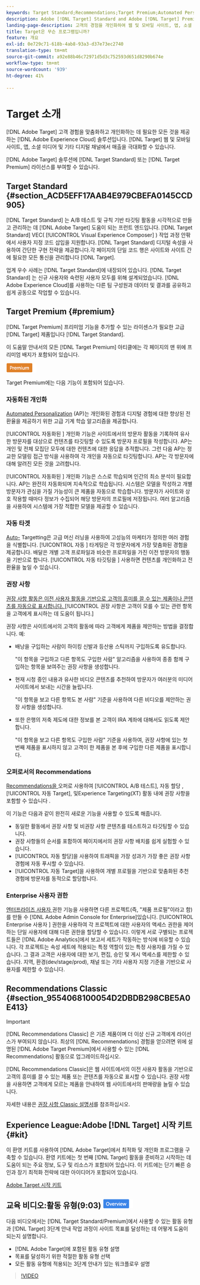 ```yaml
---
keywords: Target Standard;Recommendations;Target Premium;Automated Personalization;자동 대상;자동 대상;자동 대상;사용 권한;adobe target;
description: Adobe [!DNL Target] Standard and Adobe [!DNL Target] Premium. [!DNL Target] Premium의 기본 사항에는 표준 제품에서 사용할 수 없는 고급 기능이 포함되어 있습니다.
landing-page-description: 고객의 경험을 개인화하여 웹 및 모바일 사이트, 앱, 소셜 미디어 및 기타 디지털 채널에서 매출을 극대화할 수 있습니다.
title: Target은 무슨 프로그램입니까?
feature: 개요
exl-id: 0e729c71-618b-4ab8-93a3-d37e73ec2740
translation-type: tm+mt
source-git-commit: a92e88b46c72971d5d3c752593d651d8290b674e
workflow-type: tm+mt
source-wordcount: '939'
ht-degree: 41%

---
```


#  Target 소개

[!DNL Adobe Target] 고객 경험을 맞춤화하고 개인화하는 데 필요한 모든 것을 제공하는  [!DNL Adobe Experience Cloud] 솔루션입니다. [!DNL Target] 웹 및 모바일 사이트, 앱, 소셜 미디어 및 기타 디지털 채널에서 매출을 극대화할 수 있습니다.

[!DNL Adobe Target] 솔루션에 [!DNL Target Standard] 또는 [!DNL Target Premium] 라이선스를 부여할 수 있습니다.

## Target Standard {#section_ACD5EFF17AAB4E979CBEFA0145CCD905}

[!DNL Target Standard] 는 A/B 테스트 및 규칙 기반 타깃팅 활동을 시각적으로 만들고 관리하는 데  [!DNL Adobe Target] 도움이 되는 프런트 엔드입니다. [!DNL Target Standard] VEC( [!UICONTROL Visual Experience Composer] ) 작업 과정 안팎에서 사용자 지정 코드 삽입을 지원합니다. [!DNL Target Standard] 디지털 속성을 사용하여 간단한 구현 전략을 제공합니다.각 페이지의 단일 코드 행은 사이트와 사이트 간에 필요한 모든 통신을 관리합니다 [!DNL Target].

업계 우수 사례는 [!DNL Target Standard]에 내장되어 있습니다. [!DNL Target Standard] 는 신규 사용자와 숙련된 사용자 모두를 위해 설계되었습니다. [!DNL Adobe Experience Cloud]를 사용하는 다른 팀 구성원과 데이터 및 결과를 공유하고 쉽게 공동으로 작업할 수 있습니다.

## Target Premium {#premium}

[!DNL Target Premium] 프리미엄 기능을 추가할 수 있는 라이센스가 필요한 고급  [!DNL Target] 제품입니다 [!DNL Target Standard].

이 도움말 안내서의 모든 [!DNL Target Premium] 아티클에는 각 페이지의 맨 위에 프리미엄 배지가 포함되어 있습니다.

![Premium 배지](/help/assets/premium.png)

Target Premium에는 다음 기능이 포함되어 있습니다.

### 자동화된 개인화

[Automated Personalization](/help/c-activities/t-automated-personalization/automated-personalization.md#task_8AAF837796D74CF893CA2F88BA1491C9) (AP)는 개인화된 경험과 디지털 경험에 대한 향상된 전환율을 제공하기 위한 고급 기계 학습 알고리즘을 제공합니다.

[!UICONTROL 자동화된 ] 개인화 기능은 사이트에서의 방문자 활동을 기록하여 유사한 방문자를 대상으로 컨텐츠를 타깃팅할 수 있도록 방문자 프로필을 작성합니다. AP는 개인 및 전체 모집단 모두에 대한 컨텐츠에 대한 응답을 추적합니다. 그런 다음 AP는 정교한 모델링 접근 방식을 사용하여 각 개인을 자동으로 타깃팅합니다. AP는 각 방문자에 대해 알려진 모든 것을 고려합니다.

[!UICONTROL 자동화된 ] 개인화 기능은 스스로 학습되며 인간의 최소 분석이 필요합니다. AP는 완전히 자동화되며 지속적으로 학습됩니다. 시스템은 모델을 작성하고 개별 방문자가 관심을 가질 가능성이 큰 제품을 자동으로 학습합니다. 방문자가 사이트와 상호 작용할 때마다 정보가 수집되어 해당 방문자의 프로필에 저장됩니다. 여러 알고리즘을 사용하여 시스템에 가장 적합한 모델을 제공할 수 있습니다.

### 자동 타겟

[Auto-](/help/c-activities/auto-target/auto-target-to-optimize.md) Targetting은 고급 머신 러닝을 사용하여 고성능의 마케터가 정의한 여러 경험을 식별합니다. [!UICONTROL 자동 ] 타게팅은 각 방문자에게 가장 맞춤화된 경험을 제공합니다. 배달은 개별 고객 프로파일과 비슷한 프로파일을 가진 이전 방문자의 행동을 기반으로 합니다. [!UICONTROL 자동 타깃팅을 ] 사용하면 컨텐츠를 개인화하고 전환율을 높일 수 있습니다.

### 권장 사항

[권장 사항 활동은 이전 사용자 활동을 기반으로 고객의 흥미를 끌 수 있는 제품이나 콘텐츠를 자동으로 표시합니다. ](/help/c-recommendations/recommendations.md#concept_7556C8A4543942F2A77B13A29339C0C0) [!UICONTROL 권장 사항은 고객이 모를 수 있는 관련 항목을 고객에게 표시하는 데 도움이 됩니다.]

권장 사항은 사이트에서의 고객의 활동에 따라 고객에게 제품을 제안하는 방법을 결정합니다. 예:

* 배낭을 구입하는 사람이 하이킹 신발과 등산용 스틱까지 구입하도록 유도합니다.

   &quot;이 항목을 구입하고 다른 항목도 구입한 사람&quot; 알고리즘을 사용하여 종종 함께 구입하는 항목을 보여주는 권장 사항을 생성합니다.

* 현재 시청 중인 내용과 유사한 비디오 콘텐츠를 추천하여 방문자가 여러분의 미디어 사이트에서 보내는 시간을 늘립니다.

   &quot;이 항목을 보고 다른 항목도 본 사람&quot; 기준을 사용하여 다른 비디오를 제안하는 권장 사항을 생성합니다.

* 또한 은행의 저축 제도에 대한 정보를 본 고객이 IRA 계좌에 대해서도 읽도록 제안합니다.

   &quot;이 항목을 보고 다른 항목도 구입한 사람&quot; 기준을 사용하여, 권장 사항에 있는 첫 번째 제품을 표시하지 않고 고객이 한 제품을 본 후에 구입한 다른 제품을 표시합니다.

### 오퍼로서의 Recommendations

[Recommendations을 ](/help/c-recommendations/recommendations-as-an-offer.md) 오퍼로 사용하여  [!UICONTROL A/B 테스트], 자동 할당 ,  [!UICONTROL 자동 Target], 및Experience Targeting(XT) 활동 내에 권장 사항을 포함할 수 있습니다  .

이 기능은 다음과 같이 완전히 새로운 기능을 사용할 수 있도록 해줍니다.

* 동일한 활동에서 권장 사항 및 비권장 사항 콘텐츠를 테스트하고 타깃팅할 수 있습니다.
* 권장 사항들의 순서를 포함하여 페이지에서의 권장 사항 배치를 쉽게 실험할 수 있습니다.
* [!UICONTROL 자동 할당]을 사용하여 트래픽을 가장 성과가 가장 좋은 권장 사항 경험에 자동 푸시할 수 있습니다.
* [!UICONTROL 자동 Target]을 사용하여 개별 프로필을 기반으로 맞춤화된 추천 경험에 방문자를 동적으로 할당합니다.

### Enterprise 사용자 권한

[엔터프라이즈 사용자 ](/help/administrating-target/c-user-management/property-channel/property-channel.md#concept_E396B16FA2024ADBA27BC056138F9838) 권한 기능을 사용하면 다른 프로젝트(즉, &quot;제품 프로필&quot;이라고 함)를 만들 수  [!DNL Adobe Admin Console for Enterprise]있습니다. [!UICONTROL Enterprise 사용자 ] 권한을 사용하여 각 프로젝트에 대한 사용자의 액세스 권한을 제어하는 단일 사용자에 대해 다른 권한을 할당할 수 있습니다. 이렇게 서로 구별되는 프로젝트들은 [!DNL Adobe Analytics]에서 보고서 세트가 작동하는 방식에 비유할 수 있습니다. 각 프로젝트는 속성 세트에 적용되는 특정 역할이 있는 특정 사용자를 가질 수 있습니다. 그 결과 고객은 사용자에 대한 보기, 편집, 승인 및 게시 액세스를 제한할 수 있습니다. 지역, 환경(dev/stage/prod), 채널 또는 기타 사용자 지정 기준을 기반으로 사용자를 제한할 수 있습니다.

## Recommendations Classic {#section_9554068100054D2DBDB298CBE5A0E413}

>[!IMPORTANT]
>
>[!DNL Recommendations Classic] 은 기존 제품이며 더 이상 신규 고객에게 라이선스가 부여되지 않습니다. 최상의 [!DNL Recommendations] 경험을 얻으려면 위에 설명된 [!DNL Adobe Target Premium]에서 사용할 수 있는 [!DNL Recommendations] 활동으로 업그레이드하십시오.

[!DNL Recommendations Classic]은 웹 사이트에서의 이전 사용자 활동을 기반으로 고객의 흥미를 끌 수 있는 제품 또는 콘텐츠를 자동으로 표시할 수 있습니다. 권장 사항을 사용하면 고객에게 모르는 제품을 안내하여 웹 사이트에서의 판매량을 늘릴 수 있습니다.

자세한 내용은 [권장 사항 Classic 설명서](/help/assets/adobe-recommendations-classic.pdf)를 참조하십시오.

## Experience League:Adobe [!DNL Target] 시작 키트 {#kit}

이 환영 키트를 사용하여 [!DNL Adobe Target]에서 최적화 및 개인화 프로그램을 구축할 수 있습니다. 환영 키트에는 첫 번째 [!DNL Target] 활동을 준비하고 시작하는 데 도움이 되는 주요 정보, 도구 및 리소스가 포함되어 있습니다. 이 키트에는 단기 빠른 승인과 장기 최적화 전략에 대한 아이디어가 포함되어 있습니다.

[Adobe Target 시작 키트](https://expleague.azureedge.net/pdf/Adobe-Target-Welcome-Kit.pdf)

## 교육 비디오:활동 유형(9:03) ![개요 배지](/help/assets/overview.png)

다음 비디오에서는 [!DNL Target Standard/Premium]에서 사용할 수 있는 활동 유형과 [!DNL Target] 3단계 안내 작업 과정이 사이트 목표를 달성하는 데 어떻게 도움이 되는지 설명합니다.

* [!DNL Adobe Target]에 포함된 활동 유형 설명
* 목표를 달성하기 위한 적절한 활동 유형 선택
* 모든 활동 유형에 적용되는 3단계 안내가 있는 워크플로우 설명

>[!VIDEO](https://video.tv.adobe.com/v/17386)
